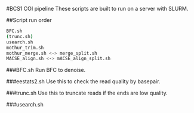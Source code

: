 #BCS1 COI pipeline
These scripts are built to run on a server with SLURM.

##Script run order
```bash
BFC.sh
(trunc.sh)
usearch.sh
mothur_trim.sh
mothur_merge.sh <-> merge_split.sh
MACSE_align.sh <-> mACSE_align_split.sh

```
###BFC.sh
Run BFC to denoise.

###eestats2.sh
Use this to check the read quality by basepair.

###trunc.sh
Use this to truncate reads if the ends are low quality.

###usearch.sh

